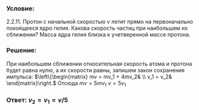 ###  Условие: 

$2.2.11.$ Протон с начальной скоростью $v$ летит прямо на первоначально покоящееся ядро гелия. Какова скорость частиц при наибольшем их сближении? Масса ядра гелия близка к учетверенной массе протона. 

###  Решение: 

При наибольшем сближении относительная скорость атома и протона будет равна нулю, а их скорости равны, запишем закон сохранения импульса:  $\left\\{\begin{matrix} mv = mv_1 + 4mv_2& \\\ v_1 = v_2& \end{matrix}\right.$  Отсюда $mv = 5mv_1$ $v = 5v_1$ 

###  Ответ: $v_2 = v_1 = v/5$ 
